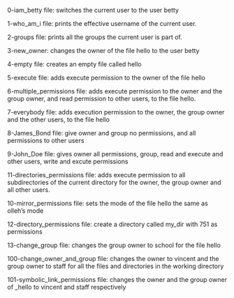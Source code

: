 0-iam_betty file: switches the current user to the user betty

1-who_am_i file: prints the effective username of the current user.

2-groups file: prints all the groups the current user is part of.

3-new_owner: changes the owner of the file hello to the user betty

4-empty file: creates an empty file called hello

5-execute file: adds execute permission to the owner of the file hello

6-multiple_permissions file: adds execute permission to the owner and the group owner, and read permission to other users, to the file hello.

7-everybody file: adds execution permission to the owner, the group owner and the other users, to the file hello

8-James_Bond file: give owner and group no permissions, and all permissions to other users

9-John_Doe file: gives owner all permissions, group, read and execute and other users, write and excute permissions

11-directories_permissions file: adds execute permission to all subdirectories of the current directory for the owner, the group owner and all other users.

10-mirror_permissions file: sets the mode of the file hello the same as olleh’s mode

12-directory_permissions file: create a directory called my_dir with 751 as permissions

13-change_group file: changes the group owner to school for the file hello

100-change_owner_and_group file: changes the owner to vincent and the group owner to staff for all the files and directories in the working directory

101-symbolic_link_permissions file: changes the owner and the group owner of _hello to vincent and staff respectively
